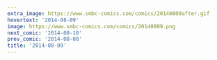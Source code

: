 ```yaml
---
extra_image: https://www.smbc-comics.com/comics/20140809after.gif
hovertext: '2014-08-09'
image: https://www.smbc-comics.com/comics/20140809.png
next_comic: '2014-08-10'
prev_comic: '2014-08-08'
title: '2014-08-09'
---
```


